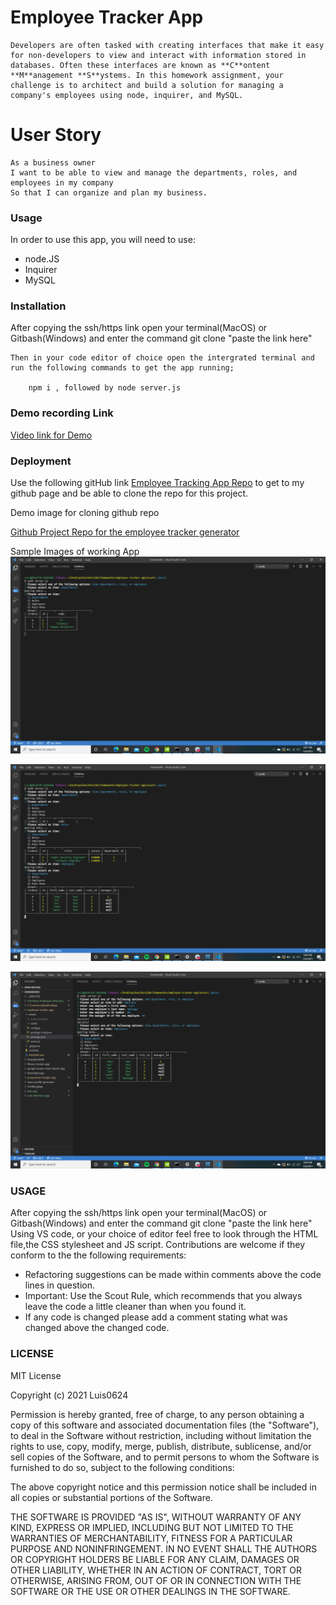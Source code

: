 # Employee Tracker App

    Developers are often tasked with creating interfaces that make it easy for non-developers to view and interact with information stored in databases. Often these interfaces are known as **C**ontent **M**anagement **S**ystems. In this homework assignment, your challenge is to architect and build a solution for managing a company's employees using node, inquirer, and MySQL.

# User Story

    As a business owner
    I want to be able to view and manage the departments, roles, and employees in my company
    So that I can organize and plan my business.

### Usage
  
  In order to use this app, you will need to use:

  * node.JS
  * Inquirer
  * MySQL


### Installation
After copying the ssh/https link open your terminal(MacOS) or Gitbash(Windows) and enter the command git clone "paste the link here"

    Then in your code editor of choice open the intergrated terminal and run the following commands to get the app running;

        npm i , followed by node server.js

  
### Demo recording Link
[Video link for Demo](https://drive.google.com/file/d/17uN4m0JxQAKAb0uCzi87hLTvSTyFV8P6/view?usp=sharing)

### Deployment

Use the following gitHub link [Employee Tracking App Repo](https://github.com/Luis0624/employee-tracker-app) to get to my github page and be able to clone the repo for this project.

Demo image for cloning github repo

[Github Project Repo for the employee tracker generator](https://github.com/Luis0624/employee-tracker-app)

Sample Images of working App
![Working Demo Picture ](./assets/images/DemoViewing.png)



![Working Demo Picture ](./assets/images/DemoViewingAll.png)



![Working Demo Picture ](./assets/images/DemoAdding.png)


### USAGE
After copying the ssh/https link open your terminal(MacOS) or Gitbash(Windows) and enter the command git clone "paste the link here"
Using VS code, or your choice of editor feel free to look through the HTML file,the CSS stylesheet and JS script. Contributions are welcome if they conform to the the following requirements:

* Refactoring suggestions can be made within comments above the code lines in question.
* Important: Use the Scout Rule, which recommends that you always leave the code a little cleaner than when you found it.
* If any code is changed please add a comment stating what was changed above the changed code.


### LICENSE
 MIT License

Copyright (c) 2021 Luis0624

Permission is hereby granted, free of charge, to any person obtaining a copy
of this software and associated documentation files (the "Software"), to deal
in the Software without restriction, including without limitation the rights
to use, copy, modify, merge, publish, distribute, sublicense, and/or sell
copies of the Software, and to permit persons to whom the Software is
furnished to do so, subject to the following conditions:

The above copyright notice and this permission notice shall be included in all
copies or substantial portions of the Software.

THE SOFTWARE IS PROVIDED "AS IS", WITHOUT WARRANTY OF ANY KIND, EXPRESS OR
IMPLIED, INCLUDING BUT NOT LIMITED TO THE WARRANTIES OF MERCHANTABILITY,
FITNESS FOR A PARTICULAR PURPOSE AND NONINFRINGEMENT. IN NO EVENT SHALL THE
AUTHORS OR COPYRIGHT HOLDERS BE LIABLE FOR ANY CLAIM, DAMAGES OR OTHER
LIABILITY, WHETHER IN AN ACTION OF CONTRACT, TORT OR OTHERWISE, ARISING FROM,
OUT OF OR IN CONNECTION WITH THE SOFTWARE OR THE USE OR OTHER DEALINGS IN THE
SOFTWARE.

